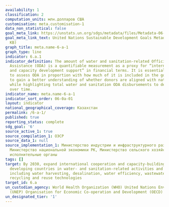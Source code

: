 ```yaml
---
availability: 1
classification: 2
computation_units: млн.долларов США
customisation: meta.customisation-1
data_non_statistical: false
goal_meta_link: https://unstats.un.org/sdgs/metadata/files/Metadata-06-0A-01.pdf
goal_meta_link_text: United Nations Sustainable Development Goals Metadata (PDF 398
  KB)
graph_title: meta.name-6-a-1
graph_type: line
indicator: 6.a.1
indicator_definition: The amount of water and sanitation-related Official Development
  Assistance (ODA) is a quantifiable measurement as a proxy for “international cooperation
  and capacity development support” in financial terms. It is essential to be able
  to assess ODA in proportion with how much of it is included in the government budget
  to gain a better understanding of whether donors are aligned with national governments
  while highlighting total water and sanitation ODA disbursements to developing countries
  over time.
indicator_name: meta.name-6-a-1
indicator_sort_order: 06-0a-01
layout: indicator
national_geographical_coverage: Казахстан
permalink: /6-a-1/
published: true
reporting_status: complete
sdg_goal: '6'
source_active_1: true
source_compilation_1: ОЭСР
source_data_1: null
source_implementation_1: Министерство индустрии и инфраструктурного развития РК (ЖКХ),
  Министерство национальной экономики РК, Министерство сельского хозяйства РК, Местные
  исполнительные органы
tags: []
target: By 2030, expand international cooperation and capacity-building support to
  developing countries in water- and sanitation-related activities and programmes,
  including water harvesting, desalination, water efficiency, wastewater treatment,
  recycling and reuse technologies
target_id: 6.a
un_custodian_agency: World Health Organization (WHO) United Nations Environment Programme
  (UNEP) Organisation for Economic Co-operation and Development (OECD)
un_designated_tier: '1'
---
```

